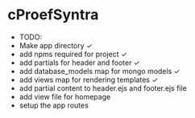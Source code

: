 # cProefSyntra

* TODO:
* Make app directory ✓
* add npms required for project ✓
* add partials for header and footer ✓
* add database_models map for mongo models ✓
* add views map for rendering templates ✓
* add partial content to header.ejs and footer.ejs file
* add view file for homepage
* setup the app routes
